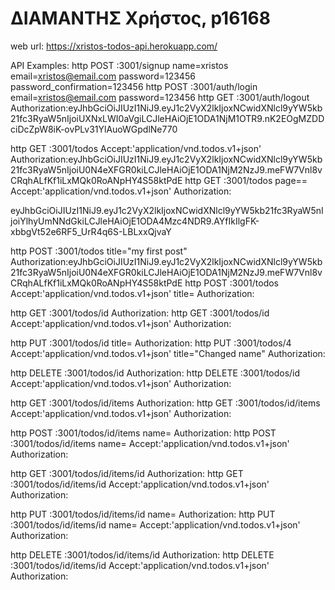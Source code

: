 # ΔΙΑΜΑΝΤΗΣ Χρήστος, p16168


web url: https://xristos-todos-api.herokuapp.com/

API Examples:
http POST :3001/signup name=xristos email=xristos@email.com password=123456 password_confirmation=123456
http POST :3001/auth/login email=xristos@email.com password=123456
http GET :3001/auth/logout Authorization:eyJhbGciOiJIUzI1NiJ9.eyJ1c2VyX2lkIjoxNCwidXNlcl9yYW5kb21fc3RyaW5nIjoiUXNxLWI0aVgiLCJleHAiOjE1ODA1NjM1OTR9.nK2EOgMZDDciDcZpW8iK-ovPLv31YlAuoWGpdlNe770

http GET :3001/todos Accept:'application/vnd.todos.v1+json' Authorization:eyJhbGciOiJIUzI1NiJ9.eyJ1c2VyX2lkIjoxNCwidXNlcl9yYW5kb21fc3RyaW5nIjoiU0N4eXFGR0kiLCJleHAiOjE1ODA1NjM2NzJ9.meFW7Vnl8vCRqhALfKf1iLxMQk0RoANpHY4S58ktPdE
http GET :3001/todos page== Accept:'application/vnd.todos.v1+json' Authorization:


eyJhbGciOiJIUzI1NiJ9.eyJ1c2VyX2lkIjoxNCwidXNlcl9yYW5kb21fc3RyaW5nIjoiYlhyUmNNdGkiLCJleHAiOjE1ODA4Mzc4NDR9.AYfIkIlgFK-xbbgVt52e6RF5_UrR4q6S-LBLxxQjvaY

http POST :3001/todos title="my first post" Authorization:eyJhbGciOiJIUzI1NiJ9.eyJ1c2VyX2lkIjoxNCwidXNlcl9yYW5kb21fc3RyaW5nIjoiU0N4eXFGR0kiLCJleHAiOjE1ODA1NjM2NzJ9.meFW7Vnl8vCRqhALfKf1iLxMQk0RoANpHY4S58ktPdE
http POST :3001/todos Accept:'application/vnd.todos.v1+json' title= Authorization:

http GET :3001/todos/id Authorization:
http GET :3001/todos/id Accept:'application/vnd.todos.v1+json' Authorization:

http PUT :3001/todos/id title=  Authorization:
http PUT :3001/todos/4 Accept:'application/vnd.todos.v1+json' title="Changed name"  Authorization:

http DELETE :3001/todos/id Authorization:
http DELETE :3001/todos/id Accept:'application/vnd.todos.v1+json' Authorization:

http GET :3001/todos/id/items  Authorization:
http GET :3001/todos/id/items Accept:'application/vnd.todos.v1+json' Authorization:

http POST :3001/todos/id/items name= Authorization:
http POST :3001/todos/id/items name=  Accept:'application/vnd.todos.v1+json' Authorization:

http GET :3001/todos/id/items/id  Authorization:
http GET :3001/todos/id/items/id  Accept:'application/vnd.todos.v1+json' Authorization:

http PUT :3001/todos/id/items/id name=  Authorization:
http PUT :3001/todos/id/items/id name=  Accept:'application/vnd.todos.v1+json' Authorization:

http DELETE :3001/todos/id/items/id  Authorization:
http DELETE :3001/todos/id/items/id  Accept:'application/vnd.todos.v1+json' Authorization:
